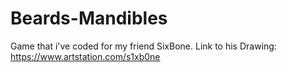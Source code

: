 # Beards-Mandibles
Game that i've coded for my friend SixBone.
Link to his Drawing: https://www.artstation.com/s1xb0ne
